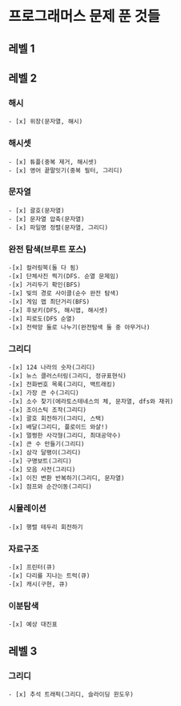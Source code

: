 
# 프로그래머스 문제 푼 것들

## 레벨 1

## 레벨 2
### 해시
    - [x] 위장(문자열, 해시)

### 해시셋
    - [x] 튜플(중복 제거, 해시셋)
    - [x] 영어 끝말잇기(중복 필터, 그리디)

### 문자열
    - [x] 괄호(문자열)
    - [x] 문자열 압축(문자열)
    - [x] 파일명 정렬(문자열, 그리디)

### 완전 탐색(브루트 포스)
    -[x] 컬러링북(둘 다 됨)
    -[x] 단체사진 찍기(DFS. 순열 문제임)
    -[x] 거리두기 확인(BFS)
    -[x] 빛의 경로 사이클(순수 완전 탐색)
    -[x] 게임 맵 최단거리(BFS)
    -[x] 후보키(DFS, 해시맵, 해시셋)
    -[x] 피로도(DFS 순열)
    -[x] 전력망 둘로 나누기(완전탐색 둘 중 아무거나)

### 그리디
    -[x] 124 나라의 숫자(그리디)
    -[x] 뉴스 클러스터링(그리디, 정규표현식)
    -[x] 전화번호 목록(그리디, 백트래킹)
    -[x] 가장 큰 수(그리디)
    -[x] 소수 찾기(에라토스테네스의 체, 문자열, dfs와 재귀)
    -[x] 조이스틱 조작(그리디)
    -[x] 괄호 회전하기(그리디, 스택)
    -[x] 배달(그리디, 플로이드 와샬!)
    -[x] 멀쩡한 사각형(그리디, 최대공약수)
    -[x] 큰 수 만들기(그리디)
    -[x] 삼각 달팽이(그리디)
    -[x] 구명보트(그리디)
    -[x] 모음 사전(그리디)
    -[x] 이진 변환 반복하기(그리디, 문자열)
    -[x] 점프와 순간이동(그리디)

### 시뮬레이션
    -[x] 행렬 테두리 회전하기

### 자료구조
    -[x] 프린터(큐)
    -[x] 다리를 지나는 트럭(큐)
    -[x] 캐시(구현, 큐)

### 이분탐색
    -[x] 예상 대진표

## 레벨 3
### 그리디
    - [x] 추석 트래픽(그리디, 슬라이딩 윈도우)